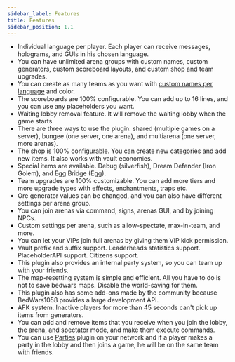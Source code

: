 ```yaml
---
sidebar_label: Features
title: Features
sidebar_position: 1.1
---
```

* Individual language per player. Each player can receive messages, holograms, and GUIs in his chosen language.
* You can have unlimited arena groups with custom names, custom generators, custom scoreboard layouts, and custom shop and team upgrades.
* You can create as many teams as you want with [custom names per language](configuration/arena-configuration#custom-team-name) and color.
* The scoreboards are 100% configurable. You can add up to 16 lines, and you can use any placeholders you want.
* Waiting lobby removal feature. It will remove the waiting lobby when the game starts.
* There are three ways to use the plugin: shared (multiple games on a server), bungee (one server, one arena), and multiarena (one server, more arenas).
* The shop is 100% configurable. You can create new categories and add new items. It also works with vault economies.
* Special items are available. Debug (silverfish), Dream Defender (Iron Golem), and Egg Bridge (Egg).
* Team upgrades are 100% customizable. You can add more tiers and more upgrade types with effects, enchantments, traps etc.
* Ore generator values can be changed, and you can also have different settings per arena group.
* You can join arenas via command, signs, arenas GUI, and by joining NPCs.
* Custom settings per arena, such as allow-spectate, max-in-team, and more.
* You can let your VIPs join full arenas by giving them VIP kick permission.
* Vault prefix and suffix support. Leaderheads statistics support. PlaceholderAPI support. Citizens support.
* This plugin also provides an internal party system, so you can team up with your friends.
* The map-resetting system is simple and efficient. All you have to do is not to save bedwars maps. Disable the world-saving for them.
* This plugin also has some add-ons made by the community because BedWars1058 provides a large development API.
* AFK system. Inactive players for more than 45 seconds can't pick up items from generators.
* You can add and remove items that you receive when you join the lobby, the arena, and spectator mode, and make them execute commands.
* You can use [Parties](https://spigotmc.org/resources/3709/) plugin on your network and if a player makes a party in the lobby and then joins a game, he will be on the same team with friends.
